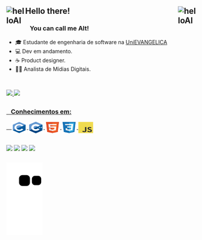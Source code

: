 
## Hello there! <img align="left" alt="helloAle" height="50" width="50" src="https://media.giphy.com/media/l2JI9STocBUNT3zA4/giphy.gif"> <img align="right" alt="helloAle" height="50" width="50" src="https://media.giphy.com/media/l2JI9STocBUNT3zA4/giphy.gif"> 
 
<h3> ⠀You can call me Alt! </h3>

- 🎓 Estudante de engenharia de software na <a href="https://www4.unievangelica.edu.br">UniEVANGELICA</a>
- 💻 Dev em andamento.
- ☕ Product designer.
- 👨‍💻 Analista de Mídias Digitais.

##

 <div align="left">
   <a href="https://github.com/helloAle"> <br>
   <img height="160em" src="https://github-readme-stats.vercel.app/api?username=helloAle&show_icons=true&theme=discord_old_blurple&include_all_commits=true&count_private=true"/>
   <img height="160em" src="https://github-readme-stats.vercel.app/api/top-langs/?username=helloAle&layout=compact&langs_count=7&theme=discord_old_blurple"/>
 </div> 
   
 ##
 <div align="left">
 <h3> ⠀Conhecimentos em: </h3>
  
  <div style="display: inline_block">
   ⠀
    <img align="center" alt="ale-C" height="30" width="40" src="https://raw.githubusercontent.com/devicons/devicon/master/icons/c/c-original.svg">
    <img align="center" alt="ale-cplusplus" height="30" width="40" src="https://raw.githubusercontent.com/devicons/devicon/master/icons/cplusplus/cplusplus-original.svg">
    <img align="center" alt="ale-HTML" height="30" width="40" src="https://raw.githubusercontent.com/devicons/devicon/master/icons/html5/html5-original.svg">
    <img align="center" alt="ale-CSS" height="30" width="40" src="https://raw.githubusercontent.com/devicons/devicon/master/icons/css3/css3-original.svg">
    <img align="center" alt="ale-js" height="30" width="40" src="https://raw.githubusercontent.com/devicons/devicon/master/icons/javascript/javascript-original.svg"> 
  </div>  
  
  ##
   <div>
        <div align="left">
        <a text align="left" href = "mailto:ale.oliveira.deet@gmail.com">
         <img align="center" src="https://img.shields.io/badge/-Gmail-%23333?style=for-the-badge&logo=gmail&logoColor=white"   target="_blank"></a>
        <a text align="left" href="https://www.linkedin.com/in/alexandre-oliveira-819ba6195/" target="_blank">
         <img align="center" src="https://img.shields.io/badge/-LinkedIn-%230077B5?style=for-the-badge&logo=linkedin&logoColor=white" target="_blank"></a> 
        <a href="https://discord.gg/TbpAYFjbfT" target="_blank">
         <img align="center" src="https://img.shields.io/badge/Discord-7289DA?style=for-the-badge&logo=discord&logoColor=white" target="_blank"></a> 
        <a href="https://www.instagram.com/szxand/" target="_blank">
         <img align="center" src="https://img.shields.io/badge/-Instagram-%23E4405F?style=for-the-badge&logo=instagram&logoColor=white"     target="_blank"></a>
         </div>
   </div>
 
 ##
 
 ![Snake animation](https://github.com/helloAle/helloAle/blob/output/github-contribution-grid-snake.svg)
 ##
